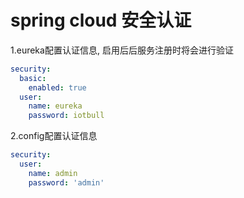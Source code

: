 # spring cloud 安全认证

1.eureka配置认证信息, 启用后后服务注册时将会进行验证
```application.yml
security:
  basic:
    enabled: true
  user:
    name: eureka
    password: iotbull
```
2.config配置认证信息
```application.yml
security:
  user:
    name: admin
    password: 'admin'
```

